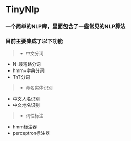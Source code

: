 # TinyNlp
### 一个简单的NLP库，里面包含了一些常见的NLP算法
### 目前主要集成了以下功能
> * 中文分词
  * N-最短路分词
  * hmm+字典分词
  * TnT分词

> * 命名实体识别
  * 中文人名识别
  * 中文地名识别
> * 词性标注
  * hmm标注器
  * perceptron标注器
